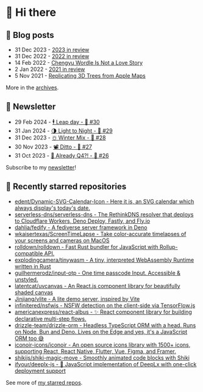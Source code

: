 # 👋 Hi there

## 📝 Blog posts

<!-- feed start -->
- 31 Dec 2023 - [2023 in review](https://cheeaun.com/blog/2023/12/2023-in-review/)
- 31 Dec 2022 - [2022 in review](https://cheeaun.com/blog/2022/12/2022-in-review/)
- 14 Feb 2022 - [Chengyu Wordle Is Not a Love Story](https://cheeaun.com/blog/2022/02/chengyu-wordle-is-not-a-love-story/)
- 2 Jan 2022 - [2021 in review](https://cheeaun.com/blog/2022/01/2021-in-review/)
- 5 Nov 2021 - [Replicating 3D Trees from Apple Maps](https://cheeaun.com/blog/2021/11/replicating-3d-trees-apple-maps/)
<!-- feed end -->

More in the [archives](https://cheeaun.com/blog/archives/).

## 📰 Newsletter

<!-- newsletter start -->
- 29 Feb 2024 - [🕴️ Leap day - 🥫 #30](https://cheeaun.substack.com/p/leap-day-30)
- 31 Jan 2024 - [🌗 Light to Night - 🥫 #29](https://cheeaun.substack.com/p/light-to-night-29)
- 31 Dec 2023 - [☃️ Winter Mix - 🥫 #28](https://cheeaun.substack.com/p/winter-mix-28)
- 30 Nov 2023 - [📽️ Ditto - 🥫 #27](https://cheeaun.substack.com/p/ditto-27)
- 31 Oct 2023 - [🫣 Already Q4?! - 🥫 #26](https://cheeaun.substack.com/p/already-q4-26)
<!-- newsletter end -->

Subscribe to my [newsletter](https://cheeaun.substack.com/)!

## 🌟 Recently starred repositories

<!-- starred repos start -->
- [edent/Dynamic-SVG-Calendar-Icon - Here it is, an SVG calendar which always display's today's date.](https://github.com/edent/Dynamic-SVG-Calendar-Icon)
- [serverless-dns/serverless-dns - The RethinkDNS resolver that deploys to Cloudflare Workers, Deno Deploy, Fastly, and Fly.io](https://github.com/serverless-dns/serverless-dns)
- [dahlia/fedify - A fediverse server framework in Deno](https://github.com/dahlia/fedify)
- [wkaisertexas/ScreenTimeLapse - Take color-accurate timelapses of your screens and cameras on MacOS](https://github.com/wkaisertexas/ScreenTimeLapse)
- [rolldown/rolldown - Fast Rust bundler for JavaScript with Rollup-compatible API.](https://github.com/rolldown/rolldown)
- [explodingcamera/tinywasm - A tiny, interpreted WebAssembly Runtime written in Rust](https://github.com/explodingcamera/tinywasm)
- [guilhermerodz/input-otp - One time passcode Input. Accessible & unstyled.](https://github.com/guilhermerodz/input-otp)
- [latentcat/uvcanvas - An React.js component library for beautifully shaded canvas](https://github.com/latentcat/uvcanvas)
- [Jinjiang/vlite - A lite demo server, inspired by Vite](https://github.com/Jinjiang/vlite)
- [infinitered/nsfwjs - NSFW detection on the client-side via TensorFlow.js](https://github.com/infinitered/nsfwjs)
- [americanexpress/react-albus - ✨ React component library for building declarative multi-step flows.](https://github.com/americanexpress/react-albus)
- [drizzle-team/drizzle-orm - Headless TypeScript ORM with a head. Runs on Node, Bun and Deno. Lives on the Edge and yes, it's a JavaScript ORM too 😅](https://github.com/drizzle-team/drizzle-orm)
- [iconoir-icons/iconoir - An open source icons library with 1500+ icons, supporting React, React Native, Flutter, Vue, Figma, and Framer.](https://github.com/iconoir-icons/iconoir)
- [shikijs/shiki-magic-move - Smoothly animated code blocks with Shiki](https://github.com/shikijs/shiki-magic-move)
- [ifyour/deeplx-js - 🥰 JavaScript implementation of DeepLx with one-click deployment support](https://github.com/ifyour/deeplx-js)
<!-- starred repos end -->

See more of [my starred repos](https://github.com/stars/cheeaun/).
